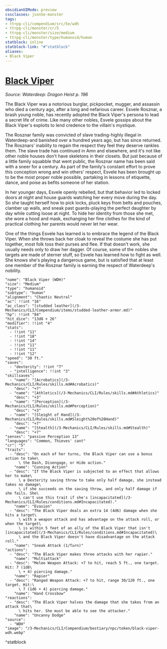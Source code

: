 ```yaml
---
obsidianUIMode: preview
cssclasses: json5e-monster
tags:
- ttrpg-cli/compendium/src/5e/wdh
- ttrpg-cli/monster/cr/5
- ttrpg-cli/monster/size/medium
- ttrpg-cli/monster/type/humanoid/human
statblock: inline
statblock-link: "#^statblock"
aliases:
- Black Viper
---
```

# [Black Viper](3-Mechanics\CLI\Compendium\bestiary\npc/black-viper-wdh.md)
*Source: Waterdeep: Dragon Heist p. 196*  

The Black Viper was a notorious burglar, pickpocket, mugger, and assassin who died a century ago, after a long and nefarious career. Esvele Rosznar, a brash young noble, has recently adopted the Black Viper's persona to lead a secret life of crime. Like many other nobles, Esvele gossips about the Black Viper's exploits to lend credence to the villain's mystique.

The Rosznar family was convicted of slave trading-highly illegal in Waterdeep-and banished over a hundred years ago, but has since returned. The Rosznars' inability to regain the respect they feel they deserve rankles them. The slave trade has continued in Amn and elsewhere, and it's not like other noble houses don't have skeletons in their closets. But just because of a little family squabble that went public, the Rosznar name has been said with a sneer for a century. As part of the family's constant effort to prove this conception wrong and win others' respect, Esvele has been brought up to be the most proper noble possible, partaking in lessons of etiquette, dance, and poise as befits someone of her station.

In her younger days, Esvele openly rebelled, but that behavior led to locked doors at night and house guards watching her every move during the day. So she taught herself how to pick locks, pluck keys from belts and pouches, clamber up walls, and sneak past guards-playing the perfect daughter by day while cutting loose at night. To hide her identity from those she met, she wore a hood and mask, exchanging her fine clothes for the kind of practical clothing her parents would never let her wear.

One of the things Esvele has learned is to embrace the legend of the Black Viper. When she throws back her cloak to reveal the costume she has put together, most folk toss their purses and flee. If that doesn't work, she usually needs only to draw her dagger. Of course, some of the nobles she targets are made of sterner stuff, so Esvele has learned how to fight as well. She knows she's playing a dangerous game, but is satisfied that at least one member of the Rosznar family is earning the respect of Waterdeep's nobility.

```statblock
"name": "Black Viper (WDH)"
"size": "Medium"
"type": "humanoid"
"subtype": "human"
"alignment": "Chaotic Neutral"
"ac": !!int "16"
"ac_class": "[studded leather](/3-Mechanics/CLI/Compendium/items/studded-leather-armor.md)"
"hp": !!int "84"
"hit_dice": "13d8 + 26"
"modifier": !!int "4"
"stats":
  - !!int "11"
  - !!int "18"
  - !!int "14"
  - !!int "11"
  - !!int "11"
  - !!int "12"
"speed": "30 ft."
"saves":
  - "dexterity": !!int "7"
  - "intelligence": !!int "3"
"skillsaves":
  - "name": "[Acrobatics](/3-Mechanics/CLI/Rules/skills.md#Acrobatics)"
    "desc": "+7"
  - "name": "[Athletics](/3-Mechanics/CLI/Rules/skills.md#Athletics)"
    "desc": "+3"
  - "name": "[Perception](/3-Mechanics/CLI/Rules/skills.md#Perception)"
    "desc": "+3"
  - "name": "[Sleight of Hand](/3-Mechanics/CLI/Rules/skills.md#Sleight%20of%20Hand)"
    "desc": "+7"
  - "name": "[Stealth](/3-Mechanics/CLI/Rules/skills.md#Stealth)"
    "desc": "+7"
"senses": "passive Perception 13"
"languages": "Common, Thieves' cant"
"cr": "5"
"traits":
  - "desc": "On each of her turns, the Black Viper can use a bonus action to take\
      \ the Dash, Disengage, or Hide action."
    "name": "Cunning Action"
  - "desc": "If the Black Viper is subjected to an effect that allows her to make\
      \ a Dexterity saving throw to take only half damage, she instead takes no damage\
      \ if she succeeds on the saving throw, and only half damage if she fails. She\
      \ can't use this trait if she's [incapacitated](/3-Mechanics/CLI/Rules/conditions.md#Incapacitated)."
    "name": "Evasion"
  - "desc": "The Black Viper deals an extra 14 (4d6) damage when she hits a target\
      \ with a weapon attack and has advantage on the attack roll, or when the target\
      \ is within 5 feet of an ally of the Black Viper that isn't [incapacitated](/3-Mechanics/CLI/Rules/conditions.md#Incapacitated)\
      \ and the Black Viper doesn't have disadvantage on the attack roll."
    "name": "Sneak Attack (1/Turn)"
"actions":
  - "desc": "The Black Viper makes three attacks with her rapier."
    "name": "Multiattack"
  - "desc": "Melee Weapon Attack: +7 to hit, reach 5 ft., one target. Hit: 7 (1d8\
      \ + 4) piercing damage."
    "name": "Rapier"
  - "desc": "Ranged Weapon Attack: +7 to hit, range 30/120 ft., one target. Hit:\
      \ 7 (1d6 + 4) piercing damage."
    "name": "Hand Crossbow"
"reactions":
  - "desc": "The Black Viper halves the damage that she takes from an attack that\
      \ hits her. She must be able to see the attacker."
    "name": "Uncanny Dodge"
"source":
  - "WDH"
"image": "/3-Mechanics/CLI/Compendium/bestiary/npc/token/black-viper-wdh.webp"
```
^statblock